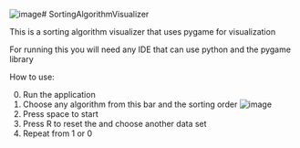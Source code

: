 ![image](https://github.com/user-attachments/assets/402aea91-421c-4c29-927b-31c107a8648b)# SortingAlgorithmVisualizer

This is a sorting algorithm visualizer that uses pygame for visualization

For running this you will need any IDE that can use python and the pygame library

How to use:

0) Run the application
1) Choose any algorithm from this bar and the sorting order
![image](https://github.com/user-attachments/assets/5cc5e0c9-ca6c-4ce1-98b1-c88e19377fa3)
2) Press space to start
3) Press R to reset the and choose another data set
4) Repeat from 1 or 0
